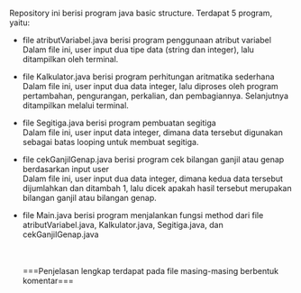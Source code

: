 Repository ini berisi program java basic structure. Terdapat 5 program, yaitu:

- file atributVariabel.java berisi program penggunaan atribut variabel
  <br>Dalam file ini, user input dua tipe data (string dan integer), lalu ditampilkan oleh terminal.
  
- file Kalkulator.java berisi program perhitungan aritmatika sederhana
  <br>Dalam file ini, user input dua data integer, lalu diproses oleh program
  pertambahan, pengurangan, perkalian, dan pembagiannya. Selanjutnya ditampilkan melalui terminal.
  
- file Segitiga.java berisi program pembuatan segitiga
  <br>Dalam file ini, user input data integer, dimana data tersebut digunakan sebagai batas looping
  untuk membuat segitiga.
  
- file cekGanjilGenap.java berisi program cek bilangan ganjil atau genap berdasarkan input user
  <br>Dalam file ini, user input dua data integer, dimana kedua data tersebut dijumlahkan dan ditambah 1,
  lalu dicek apakah hasil tersebut merupakan bilangan ganjil atau bilangan genap.
  
- file Main.java berisi program menjalankan fungsi method dari file atributVariabel.java, Kalkulator.java, Segitiga.java, dan cekGanjilGenap.java
  
  
  <br><br>===Penjelasan lengkap terdapat pada file masing-masing berbentuk komentar===
